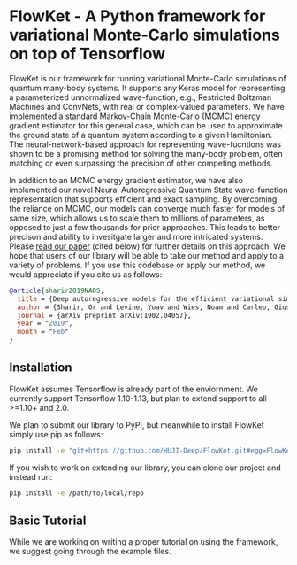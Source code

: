 # FlowKet - A Python framework for variational Monte-Carlo simulations on top of Tensorflow

FlowKet is our framework for running variational Monte-Carlo simulations of quantum many-body systems. It supports any Keras model for representing a parameterized unnormalized wave-function, e.g., Restricted Boltzman Machines and ConvNets, with real or complex-valued parameters. We have implemented a standard Markov-Chain Monte-Carlo (MCMC) energy gradient estimator for this general case, which can be used to approximate the ground state of a quantum system according to a given Hamiltonian. The neural-network-based approach for representing wave-fucntions was shown to be a promising method for solving the many-body problem, often matching or even surpassing the precision of other competing methods.

In addition to an MCMC energy gradient estimator, we have also implemented our novel Neural Autoregressive Quantum State wave-function representation that supports efficient and exact sampling. By overcoming the reliance on MCMC, our models can converge much faster for models of same size, which allows us to scale them to millions of parameters, as opposed to just a few thousands for prior approaches. This leads to better precison and ability to invesitgate larger and more intricated systems. Please [read our paper](https://arxiv.org/abs/1902.04057) (cited below) for further details on this approach. We hope that users of our library will be able to take our method and apply to a variety of problems. If you use this codebase or apply our method, we would appreciate if you cite us as follows:
```bibtex
@article{sharir2019NAQS,
  title = {Deep autoregressive models for the efficient variational simulation of many-body quantum systems},
  author = {Sharir, Or and Levine, Yoav and Wies, Noam and Carleo, Giuseppe and Shashua, Amnon},
  journal = {arXiv preprint arXiv:1902.04057},
  year = "2019",
  month = "Feb"
}
```

## Installation

FlowKet assumes Tensorflow is already part of the enviornment. We currently support Tensorflow 1.10-1.13, but plan to extend support to all >=1.10+ and 2.0.

We plan to submit our library to PyPI, but meanwhile to install FlowKet simply use pip as follows:
```bash
pip install -e "git+https://github.com/HUJI-Deep/FlowKet.git#egg=FlowKet"
```

If you wish to work on extending our library, you can clone our project and instead run:
```bash
pip install -e /path/to/local/repo
```

## Basic Tutorial

While we are working on writing a proper tutorial on using the framework, we suggest going through the example files.
